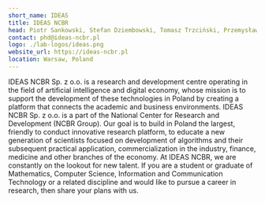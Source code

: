 ```yaml
---
short_name: IDEAS
title: IDEAS NCBR
head: Piotr Sankowski, Stefan Dziembowski, Tomasz Trzciński, Przemysław Musialski, Paweł Wawrzyński, Krzysztof Stereńczak, Krzysztof Walas
contact: phd@ideas-ncbr.pl
logo: ./lab-logos/ideas.png
website_url: https://ideas-ncbr.pl
location: Warsaw, Poland
---
```


IDEAS NCBR Sp. z o.o. is a research and development centre operating in the field of artificial intelligence and digital economy, whose mission is to support the development of these technologies in Poland by creating a platform that connects the academic and business environments. IDEAS NCBR Sp. z o.o. is a part of the National Center for Research and Development (NCBR Group). Our goal is to build in Poland the largest, friendly to conduct innovative research platform, to educate a new generation of scientists focused on development of algorithms and their subsequent practical application, commercialization in the industry, finance, medicine and other branches of the economy. At IDEAS NCBR, we are constantly on the lookout for new talent. If you are a student or graduate of Mathematics, Computer Science, Information and Communication Technology or a related discipline and would like to pursue a career in research, then share your plans with us.